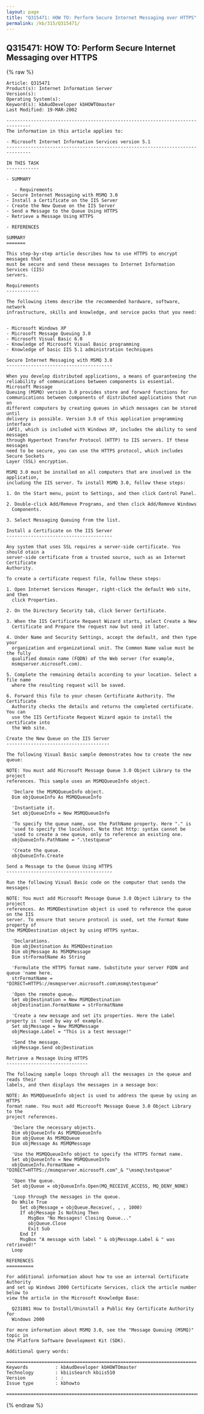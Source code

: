 ```yaml
---
layout: page
title: "Q315471: HOW TO: Perform Secure Internet Messaging over HTTPS"
permalink: /kb/315/Q315471/
---
```


## Q315471: HOW TO: Perform Secure Internet Messaging over HTTPS

{% raw %}

	Article: Q315471
	Product(s): Internet Information Server
	Version(s): 
	Operating System(s): 
	Keyword(s): kbAudDeveloper kbHOWTOmaster
	Last Modified: 19-MAR-2002
	
	-------------------------------------------------------------------------------
	The information in this article applies to:
	
	- Microsoft Internet Information Services version 5.1 
	-------------------------------------------------------------------------------
	
	IN THIS TASK
	------------
	
	- SUMMARY
	
	   - Requirements
	- Secure Internet Messaging with MSMQ 3.0
	- Install a Certificate on the IIS Server
	- Create the New Queue on the IIS Server
	- Send a Message to the Queue Using HTTPS
	- Retrieve a Message Using HTTPS
	
	- REFERENCES
	
	SUMMARY
	=======
	
	This step-by-step article describes how to use HTTPS to encrypt messages that
	must be secure and send these messages to Internet Information Services (IIS)
	servers.
	
	Requirements
	------------
	
	The following items describe the recommended hardware, software, network
	infrastructure, skills and knowledge, and service packs that you need:
	
	
	- Microsoft Windows XP
	- Microsoft Message Queuing 3.0
	- Microsoft Visual Basic 6.0
	- Knowledge of Microsoft Visual Basic programming
	- Knowledge of basic IIS 5.1 administration techniques
	
	Secure Internet Messaging with MSMQ 3.0
	---------------------------------------
	
	When you develop distributed applications, a means of guaranteeing the
	reliability of communications between components is essential. Microsoft Message
	Queuing (MSMQ) version 3.0 provides store and forward functions for
	communications between components of distributed applications that run on
	different computers by creating queues in which messages can be stored until
	delivery is possible. Version 3.0 of this application programming interface
	(API), which is included with Windows XP, includes the ability to send messages
	through Hypertext Transfer Protocol (HTTP) to IIS servers. If these messages
	need to be secure, you can use the HTTPS protocol, which includes Secure Sockets
	Layer (SSL) encryption.
	
	MSMQ 3.0 must be installed on all computers that are involved in the application,
	including the IIS server. To install MSMQ 3.0, follow these steps:
	
	1. On the Start menu, point to Settings, and then click Control Panel.
	
	2. Double-click Add/Remove Programs, and then click Add/Remove Windows
	  Components.
	
	3. Select Messaging Queuing from the list.
	
	Install a Certificate on the IIS Server
	---------------------------------------
	
	Any system that uses SSL requires a server-side certificate. You should otain a
	server-side certificate from a trusted source, such as an Internet Certificate
	Authority.
	
	To create a certificate request file, follow these steps:
	
	1. Open Internet Services Manager, right-click the default Web site, and then
	  click Properties.
	
	2. On the Directory Security tab, click Server Certificate.
	
	3. When the IIS Certificate Request Wizard starts, select Create a New
	  Certificate and Prepare the request now but send it later.
	
	4. Under Name and Security Settings, accept the default, and then type your
	  organization and organizational unit. The Common Name value must be the fully
	  qualified domain name (FQDN) of the Web server (for example,
	  msmqserver.microsoft.com).
	
	5. Complete the remaining details according to your location. Select a file name
	  where the resulting request will be saved.
	
	6. Forward this file to your chosen Certificate Authority. The Certificate
	  Authority checks the details and returns the completed certificate. You can
	  use the IIS Certificate Request Wizard again to install the certificate into
	  the Web site.
	
	Create the New Queue on the IIS Server
	--------------------------------------
	
	The following Visual Basic sample demonstrates how to create the new queue:
	
	NOTE: You must add Microsoft Message Queue 3.0 Object Library to the project
	references. This sample uses an MSMQQueueInfo object.
	
	  'Declare the MSMQQueueInfo object.
	  Dim objQueueInfo As MSMQQueueInfo
	
	  'Instantiate it.
	  Set objQueueInfo = New MSMQQueueInfo
	
	  'To specify the queue name, use the PathName property. Here "." is
	  'used to specify the localhost. Note that http: syntax cannot be 
	  'used to create a new queue, only to reference an existing one.
	  objQueueInfo.PathName = ".\testqueue"
	
	  'Create the queue.
	  objQueueInfo.Create
	
	Send a Message to the Queue Using HTTPS
	---------------------------------------
	
	Run the following Visual Basic code on the computer that sends the messages:
	
	NOTE: You must add Microsoft Message Queue 3.0 Object Library to the project
	references. An MSMQDestination object is used to reference the queue on the IIS
	server. To ensure that secure protocol is used, set the Format Name property of
	the MSMQDestination object by using HTTPS syntax.
	
	  'Declarations.
	  Dim objDestination As MSMQDestination
	  Dim objMessage As MSMQMessage
	  Dim strFormatName As String
	
	  'Formulate the HTTPS format name. Substitute your server FQDN and queue 'name here.
	  strFormatName = "DIRECT=HTTPS://msmqserver.microsoft.com\msmq\testqueue"
	
	  'Open the remote queue.
	  Set objDestination = New MSMQDestination
	  objDestination.FormatName = strFormatName
	
	  'Create a new message and set its properties. Here the Label property is 'used by way of example.
	  Set objMessage = New MSMQMessage
	  objMessage.Label = "This is a test message!"
	
	  'Send the message.
	  objMessage.Send objDestination
	
	Retrieve a Message Using HTTPS
	------------------------------
	
	The following sample loops through all the messages in the queue and reads their
	labels, and then displays the messages in a message box:
	
	NOTE: An MSMQQueueInfo object is used to address the queue by using an HTTPS
	format name. You must add Microsoft Message Queue 3.0 Object Library to the
	project references.
	
	  'Declare the necessary objects.
	  Dim objQueueInfo As MSMQQueueInfo
	  Dim objQueue As MSMQQueue
	  Dim objMessage As MSMQMessage
	
	  'Use the MSMQQueueInfo object to specify the HTTPS format name.
	  Set objQueueInfo = New MSMQQueueInfo
	  objQueueInfo.FormatName = "DIRECT=HTTPS://msmqserver.microsoft.com"_& "\msmq\testqueue"
	
	  'Open the queue.
	  Set objQueue = objQueueInfo.Open(MQ_RECEIVE_ACCESS, MQ_DENY_NONE)
	
	  'Loop through the messages in the queue.
	  Do While True
	     Set objMessage = objQueue.Receive(, , , 1000)
	     If objMessage Is Nothing Then
	        MsgBox "No Messages! Closing Queue..."
	        objQueue.Close
	        Exit Sub
	     End If
	     MsgBox "A message with label " & objMessage.Label & " was retrieved!"
	  Loop
	
	REFERENCES
	==========
	
	For additional information about how to use an internal Certificate Authority
	and set up Windows 2000 Certificate Services, click the article number below to
	view the article in the Microsoft Knowledge Base:
	
	  Q231881 How to Install/Uninstall a Public Key Certificate Authority for
	  Windows 2000
	
	For more information about MSMQ 3.0, see the "Message Queuing (MSMQ)" topic in
	the Platform Software Development Kit (SDK).
	
	Additional query words:
	
	======================================================================
	Keywords          : kbAudDeveloper kbHOWTOmaster 
	Technology        : kbiisSearch kbiis510
	Version           : :
	Issue type        : kbhowto
	
	=============================================================================
	

{% endraw %}

